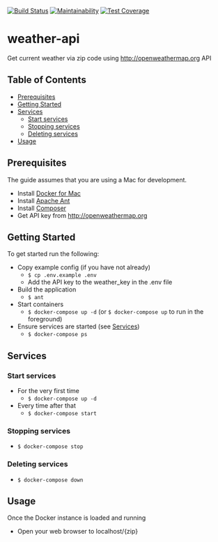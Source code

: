 [![Build Status](https://travis-ci.org/DrNgo/weather-api.svg?branch=master)](https://travis-ci.org/DrNgo/weather-api)
[![Maintainability](https://api.codeclimate.com/v1/badges/03f2cf075d35276b23a5/maintainability)](https://codeclimate.com/github/DrNgo/weather-api/maintainability)
[![Test Coverage](https://api.codeclimate.com/v1/badges/03f2cf075d35276b23a5/test_coverage)](https://codeclimate.com/github/DrNgo/weather-api/test_coverage)
# weather-api
Get current weather via zip code using http://openweathermap.org API

## Table of Contents

- [Prerequisites](#prerequisites)
- [Getting Started](#getting-started)
- [Services](#services)
  - [Start services](#start-services)
  - [Stopping services](#stopping-services)
  - [Deleting services](#deleting-services)
- [Usage](#usage)

## Prerequisites

The guide assumes that you are using a Mac for development.

- Install [Docker for Mac](https://docs.docker.com/engine/installation/mac/)
- Install [Apache Ant](http://ant.apache.org/index.html) 
- Install [Composer](https://getcomposer.org/download/) 
- Get API key from http://openweathermap.org

## Getting Started

To get started run the following:

- Copy example config (if you have not already)
  - `$ cp .env.example .env`
  - Add the API key to the weather_key in the .env file
- Build the application
  - `$ ant`
- Start containers
  - `$ docker-compose up -d` (or `$ docker-compose up` to run in the foreground)
- Ensure services are started (see [Services](#services))
  - `$ docker-compose ps`

## Services

### Start services

- For the very first time
  - `$ docker-compose up -d`
- Every time after that
  - `$ docker-compose start`

### Stopping services

- `$ docker-compose stop`

### Deleting services

- `$ docker-compose down`

## Usage

Once the Docker instance is loaded and running
- Open your web browser to localhost/{zip}
